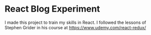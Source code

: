 # React Blog Experiment

I made this project to train my skills in React.
I followed the lessons of Stephen Grider in his course at https://www.udemy.com/react-redux/
